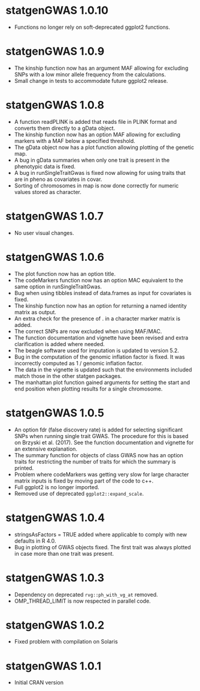 # statgenGWAS 1.0.10

* Functions no longer rely on soft-deprecated ggplot2 functions.

# statgenGWAS 1.0.9

* The kinship function now has an argument MAF allowing for excluding SNPs with a low minor allele frequency from the calculations.
* Small change in tests to accommodate future ggplot2 release.

# statgenGWAS 1.0.8

* A function readPLINK is added that reads file in PLINK format and converts them directly to a gData object.
* The kinship function now has an option MAF allowing for excluding markers with a MAF below a specified threshold.
* The gData object now has a plot function allowing plotting of the genetic map.
* A bug in gData summaries when only one trait is present in the phenotypic data is fixed.
* A bug in runSingleTraitGwas is fixed now allowing for using traits that are in pheno as covariates in covar.
* Sorting of chromosomes in map is now done correctly for numeric values stored as character.

# statgenGWAS 1.0.7

* No user visual changes.

# statgenGWAS 1.0.6

* The plot function now has an option title.
* The codeMarkers function now has an option MAC equivalent to the same option in runSingleTraitGwas.
* Bug when using tibbles instead of data.frames as input for covariates is fixed.
* The kinship function now has an option for returning a named identity matrix as output.
* An extra check for the presence of . in a character marker matrix is added. 
* The correct SNPs are now excluded when using MAF/MAC.
* The function documentation and vignette have been revised and extra clarification is added where needed.
* The beagle software used for imputation is updated to version 5.2.
* Bug in the computation of the genomic inflation factor is fixed. It was incorrectly computed as 1 / genomic inflation factor.
* The data in the vignette is updated such that the environments included match those in the other statgen packages.
* The manhattan plot function gained arguments for setting the start and end position when plotting results for a single chromosome.

# statgenGWAS 1.0.5

* An option fdr (false discovery rate) is added for selecting significant SNPs when running single trait GWAS. The procedure for this is based on Brzyski et al. (2017). See the function documentation and vignette for an extensive explanation.
* The summary function for objects of class GWAS now has an option traits for restricting the number of traits for which the summary is printed.
* Problem where codeMarkers was getting very slow for large character matrix inputs is fixed by moving part of the code to c++.
* Full ggplot2 is no longer imported.
* Removed use of deprecated `ggplot2::expand_scale`.

# statgenGWAS 1.0.4

* stringsAsFactors = TRUE added where applicable to comply with new defaults in R 4.0.
* Bug in plotting of GWAS objects fixed. The first trait was always plotted in case more than one trait was present.

# statgenGWAS 1.0.3

* Dependency on deprecated `rvg::ph_with_vg_at` removed.
* OMP_THREAD_LIMIT is now respected in parallel code.

# statgenGWAS 1.0.2

* Fixed problem with compilation on Solaris

# statgenGWAS 1.0.1

* Initial CRAN version
